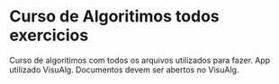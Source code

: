 # Curso de Algoritimos todos exercicios
 Curso de algoritimos com todos os arquivos utilizados para fazer.
 App utilizado VisuAlg.
 Documentos devem ser abertos no VisuAlg.
 

